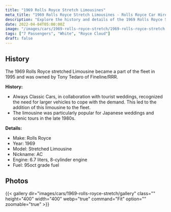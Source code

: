 ```yaml
---
title: "1969 Rolls Royce Stretch Limousines"
meta_title: "1969 Rolls Royce Stretch Limousines - Rolls Royce Car Hire"
description: "Explore the history and details of the 1969 Rolls Royce Stretch Limousines, a distinguished addition to the Always Classic Cars fleet."
date: 2022-04-04T05:00:00Z
image: "/images/cars/1969-rolls-royce-stretch/1969-rolls-royce-stretch.jpg"
tags: ["7 Passengers", "White", "Royce Cloud"]
draft: false
---
```

## History

The 1969 Rolls Royce stretched Limousine became a part of the fleet in 1995 and was owned by Tony Tedaro of Fineline/RRR.

**History:**
- Always Classic Cars, in collaboration with tourist weddings, recognized the need for larger vehicles to cope with the demand. This led to the addition of this limousine to the fleet.
- The limousine was particularly popular for Japanese weddings and scenic tours in the late 1980s.

**Details:**
- Make: Rolls Royce
- Year: 1969
- Model: Stretched Limousine
- Nickname: AC
- Engine: 6.7 liters, 8-cylinder engine
- Fuel: 95oct grade fuel

## Photos
{{< gallery dir="images/cars/1969-rolls-royce-stretch/gallery" class="" height="400" width="400" webp="true" command="Fit" option="" zoomable="true" >}}
